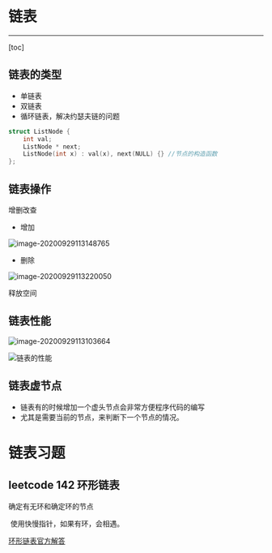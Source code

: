 # 链表

---

[toc]

## 链表的类型

- 单链表
- 双链表
- 循环链表，解决约瑟夫链的问题

```cpp
struct ListNode {
    int val;
    ListNode * next;
    ListNode(int x) : val(x), next(NULL) {} //节点的构造函数
};
```



## 链表操作

增删改查

- 增加

![image-20200929113148765](E:\MyStudyFile\Study_C_PLUS_PLUS\C-PLUS-PLUS-Road\LeetcodeC++\链表.assets\image-20200929113148765.png)

- 删除

![image-20200929113220050](E:\MyStudyFile\Study_C_PLUS_PLUS\C-PLUS-PLUS-Road\LeetcodeC++\链表.assets\image-20200929113220050.png)

释放空间



## 链表性能

![image-20200929113103664](E:\MyStudyFile\Study_C_PLUS_PLUS\C-PLUS-PLUS-Road\LeetcodeC++\链表.assets\image-20200929113103664.png)

![链表的性能](E:\MyStudyFile\Study_C_PLUS_PLUS\C-PLUS-PLUS-Road\LeetcodeC++\链表.assets\image-20200929112915167.png)



## 链表虚节点

- 链表有的时候增加一个虚头节点会非常方便程序代码的编写
- 尤其是需要当前的节点，来判断下一个节点的情况。





# 链表习题

## leetcode 142 环形链表

确定有无环和确定环的节点

​	使用快慢指针，如果有环，会相遇。

[环形链表官方解答](https://leetcode-cn.com/problems/linked-list-cycle-ii/solution/huan-xing-lian-biao-ii-by-leetcode-solution/)